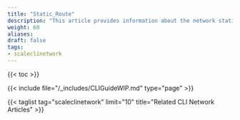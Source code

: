 ```yaml
---
title: "Static_Route"
description: "This article provides information about the network static_route namespace in the TrueNAS CLI. Includes command syntax and common commands."
weight: 60
aliases:
draft: false
tags:
- scaleclinetwork
---
```


{{< toc >}}


{{< include file="/_includes/CLIGuideWIP.md" type="page" >}}

{{< taglist tag="scaleclinetwork" limit="10" title="Related CLI Network Articles" >}}